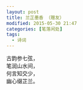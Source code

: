 ```yaml
---
layout: post
title: 兰芷墨香 （赠友）
modified: 2015-05-30 21:47
categories: [笔落闲处]
tags: 
  - 诗词
---
```


古韵参七弦，  
笔润山水间，  
何言知交少，  
幽心缀芷兰。